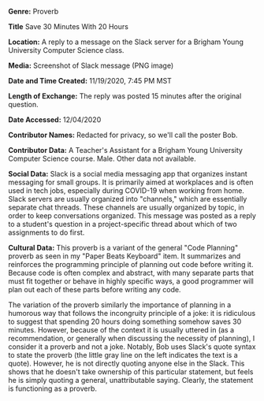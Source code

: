 **Genre:** Proverb

**Title** Save 30 Minutes With 20 Hours

**Location:** A reply to a message on the Slack server for a Brigham Young University Computer Science class.

**Media:** Screenshot of Slack message (PNG image)

**Date and Time Created:**  11/19/2020, 7:45 PM MST

**Length of Exchange:** The reply was posted 15 minutes after the original question.

**Date Accessed:** 12/04/2020

**Contributor Names:** Redacted for privacy, so we'll call the poster Bob.

**Contributor Data:** A Teacher's Assistant for a Brigham Young University Computer Science course. Male. Other data not available.

**Social Data:** Slack is a social media messaging app that organizes instant messaging for small groups. It is primarily aimed at workplaces and is often used in tech jobs, especially during COVID-19 when working from home. Slack servers are usually organized into "channels," which are essentially separate chat threads. These channels are usually organized by topic, in order to keep conversations organized. This message was posted as a reply to a student's question in a project-specific thread about which of two assignments to do first.

**Cultural Data:** This proverb is a variant of the general "Code Planning" proverb as seen in my "Paper Beats Keyboard" item. It summarizes and reinforces the programming principle of planning out code before writing it. Because code is often complex and abstract, with many separate parts that must fit together or behave in highly specific ways, a good programmer will plan out each of these parts before writing any code.

The variation of the proverb similarly the importance of planning in a humorous way that follows the incongruity principle of a joke: it is ridiculous to suggest that spending 20 hours doing something somehow saves 30 minutes. However, because of the context it is usually uttered in (as a recommendation, or generally when discussing the necessity of planning), I consider it a proverb and not a joke. Notably, Bob uses Slack's quote syntax to state the proverb (the little gray line on the left indicates the text is a quote). However, he is not directly quoting anyone else in the Slack. This shows that he doesn't take ownership of this particular statement, but feels he is simply quoting a general, unattributable saying. Clearly, the statement is functioning as a proverb.